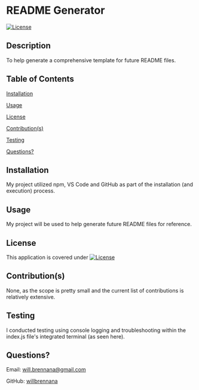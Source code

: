 # README Generator
  [![License](https://img.shields.io/badge/License-Apache_2.0-blue.svg)](https://opensource.org/licenses/Apache-2.0)

## Description
  To help generate a comprehensive template for future README files.
## Table of Contents
<a href="#installation">Installation</a>

<a href="#usage">Usage</a>

<a href="#license">License</a>

<a href="#contribution">Contribution(s)</a>

<a href="#test">Testing</a>

<a href="#questions">Questions?</a>

## <div id="installation">Installation</div>
  My project utilized npm, VS Code and GitHub as part of the installation (and execution) process.
## <div id="usage">Usage</div>
  My project will be used to help generate future README files for reference.
## <div id="license">License</div>
 This application is covered under [![License](https://img.shields.io/badge/License-Apache_2.0-blue.svg)](https://opensource.org/licenses/Apache-2.0)

## <div id="contribution">Contribution(s)</div>
  None, as the scope is pretty small and the current list of contributions is relatively extensive.
## <div id="test">Testing</div>
  I conducted testing using console logging and troubleshooting within the index.js file's integrated terminal (as seen here).
## <div id="questions">Questions?</div>
Email: will.brennana@gmail.com

  GitHub: <a href="https://github.com/willbrennana">willbrennana</a>